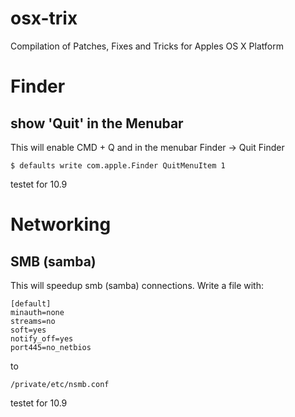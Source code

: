 osx-trix
========

Compilation of Patches, Fixes and Tricks for Apples OS X Platform

# Finder
## show 'Quit' in the Menubar
This will enable CMD + Q and in the menubar Finder -> Quit Finder

    $ defaults write com.apple.Finder QuitMenuItem 1

testet for 10.9

# Networking

## SMB (samba)
This will speedup smb (samba) connections. Write a file with:

```
[default]
minauth=none
streams=no
soft=yes
notify_off=yes
port445=no_netbios
```

to

    /private/etc/nsmb.conf

testet for 10.9
